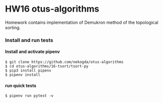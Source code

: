 # HW16 otus-algorithms

Homework contains implementation of Demukron method of the topological sorting.

### Install and run tests

#### Install and activate pipenv
```
$ git clone https://github.com/nekogda/otus-algorithms
$ cd otus-algorithms/16-tsort/tsort-py
$ pip3 install pipenv
$ pipenv install
```

#### run quick tests
```
$ pipenv run pytest -v
```
